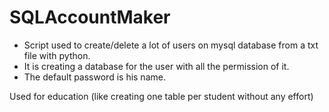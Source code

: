 # SQLAccountMaker

- Script used to create/delete a lot of users on mysql database from a txt file with python. 
- It is creating a database for the user with all the permission of it. 
- The default password is his name.

Used for education (like creating one table per student without any effort)
